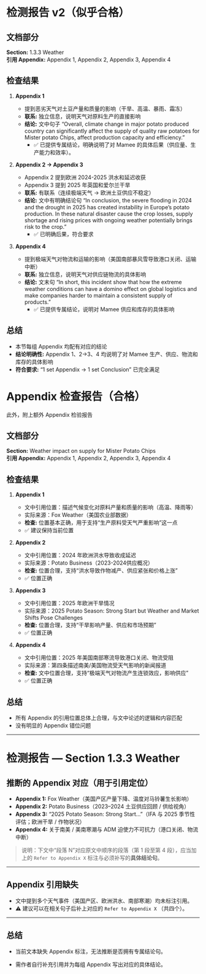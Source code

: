 # 检测报告 v2（似乎合格）

## 文档部分
**Section:** 1.3.3 Weather  
**引用 Appendix:** Appendix 1, Appendix 2, Appendix 3, Appendix 4  

## 检查结果

1. **Appendix 1**  
   - 提到恶劣天气对土豆产量和质量的影响（干旱、高温、暴雨、霜冻）  
   - **联系:** 独立信息，说明天气对原料生产的直接影响  
   - **结论:** 文中句子 “Overall, climate change in major potato produced country can significantly affect the supply of quality raw potatoes for Mister potato Chips, affect production capacity and efficiency.”  
     - ✅ 已提供专属结论，明确说明了对 Mamee 的具体后果（供应量、生产能力和效率）。

2. **Appendix 2 → Appendix 3**  
   - Appendix 2 提到欧洲 2024-2025 洪水和延迟收获  
   - Appendix 3 提到 2025 年英国和爱尔兰干旱  
   - **联系:** 有联系（连续极端天气 → 欧洲土豆供应不稳定）  
   - **结论:** 文中有明确结论句 “In conclusion, the severe flooding in 2024 and the drought in 2025 has created instability in Europe’s potato production. In these natural disaster cause the crop losses, supply shortage and rising prices with ongoing weather potentially brings risk to the crop.”  
     - ✅ 已明确后果，符合要求

3. **Appendix 4**  
   - 提到极端天气对物流和运输的影响（美国南部暴风雪导致港口关闭、运输中断）  
   - **联系:** 独立信息，说明天气对供应链物流的具体影响  
   - **结论:** 文末句 “In short, this incident show that how the extreme weather conditions can have a domino effect on global logistics and make companies harder to maintain a consistent supply of products.”  
     - ✅ 已提供专属结论，说明对 Mamee 供应和库存的具体影响

## 总结
- 本节每组 Appendix 均配有对应的结论  
- **结论明确性:** Appendix 1、2→3、4 均说明了对 Mamee 生产、供应、物流和库存的具体影响  
- **符合要求:** “1 set Appendix → 1 set Conclusion” 已完全满足  

# Appendix 检查报告（合格）
此外，附上额外 Appendix 检验报告

## 文档部分
**Section:** Weather impact on supply for Mister Potato Chips  
**引用 Appendix:** Appendix 1, Appendix 2, Appendix 3, Appendix 4  

## 检查结果

1. **Appendix 1**  
   - 文中引用位置：描述气候变化对原料产量和质量的影响（高温、降雨等）  
   - 实际来源：Fox Weather（美国农业部数据）  
   - **检查:** 位置基本正确，用于支持“生产原料受天气严重影响”这一点  
   - ✅ 建议保持当前位置

2. **Appendix 2**  
   - 文中引用位置：2024 年欧洲洪水导致收成延迟  
   - 实际来源：Potato Business（2023-2024供应概况）  
   - **检查:** 位置合理，支持“洪水导致作物减产、供应紧张和价格上涨”  
   - ✅ 位置正确

3. **Appendix 3**  
   - 文中引用位置：2025 年欧洲干旱情况  
   - 实际来源：2025 Potato Season: Strong Start but Weather and Market Shifts Pose Challenges  
   - **检查:** 位置合理，支持“干旱影响产量、供应和市场预期”  
   - ✅ 位置正确

4. **Appendix 4**  
   - 文中引用位置：2025 年美国南部寒流导致港口关闭、物流受阻  
   - 实际来源：第四条描述南美/美国物流受天气影响的新闻报道  
   - **检查:** 文中位置合理，支持“极端天气对物流产生连锁效应，影响供应”  
   - ✅ 位置正确

## 总结
- 所有 Appendix 的引用位置总体上合理，与文中论述的逻辑和内容匹配  
- 没有明显的 Appendix 错位问题
  
---

# 检测报告 — Section 1.3.3 Weather

## 推断的 Appendix 对应（用于引用定位）
- **Appendix 1:** Fox Weather（美国产区产量下降、温度对马铃薯生长影响）  
- **Appendix 2:** Potato Business（2023–2024 土豆供应回顾 / 供给视角）  
- **Appendix 3:** “2025 Potato Season: Strong Start…”（IFA 与 2025 季节性评估；欧洲干旱 / 作物状况）  
- **Appendix 4:** 关于南美 / 美南寒潮与 ADM 迫使力不可抗力（港口关闭、物流中断）

> 说明：下文中“段落 N”对应原文中顺序的段落（第 1 段至第 4 段），应当加上的 `Refer to Appendix X` 标注与必须补写的**具体结论句**。

---

## **Appendix 引用缺失**
- 文中提到多个天气事件（美国产区、欧洲洪水、南部寒潮）均未标注引用。  
- ⚠️ 建议可以在相关句子后补上对应的 `Refer to Appendix X` （共四个）。
---

## 总结
- 当前文本缺失 Appendix 标注，无法推断是否拥有专属结论句。  

- 需作者自行补充引用并为每组 Appendix 写出对应的具体结论。


